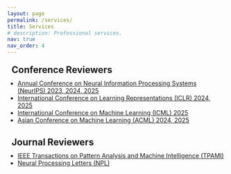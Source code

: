 ```yaml
---
layout: page
permalink: /services/
title: Services
# description: Professional services.
nav: true
nav_order: 4
---
```


<!-- <h2 style="margin:38px 0 0 0;">Services</h2> -->

<h2 style="margin:20px 10px 10px;">Conference Reviewers</h2>

<ul style="margin:0 0 30px;">
  <li><a href="https://neurips.cc/">Annual Conference on Neural Information Processing Systems (NeurIPS) 2023, 2024, 2025</a></li>
  <li><a href="https://iclr.cc/">International Conference on Learning Representations (ICLR) 2024, 2025</a></li>
  <li><a href="https://icml.cc/">International Conference on Machine Learning (ICML) 2025</a></li>
  <li><a href="https://www.acml-conf.org/2024/">Asian Conference on Machine Learning (ACML) 2024, 2025</a></li>
</ul>


<h2 style="margin:0 10px 10px;">Journal Reviewers</h2>

<ul style="margin:0 0 50px;">
  <li><a href="https://ieeexplore.ieee.org/xpl/RecentIssue.jsp?punumber=34">IEEE Transactions on Pattern Analysis and Machine Intelligence (TPAMI)</a></li>
  <li><a href="https://link.springer.com/journal/11063">Neural Processing Letters (NPL)</a></li>
</ul>
